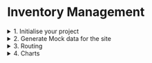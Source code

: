 # Inventory Management

<details>
<summary>
1. Initialise your project
</summary>

1.1 Bootstrap your project

```sh
bun create vite@latest
```
I chose react, javascript-swc.

1.2 Install additionally required packages and dependencies (I kept adding as i went on about building the project)- 

```sh
bun add @mui/material @emotion/react @emotion/styled @mui/icons-material react-router-dom @reduxjs/toolkit react-redux recharts 
```

</details>

<details>
<summary>
2. Generate Mock data for the site
</summary>

I used [Mockaroo](https://mockaroo.com/) for generating mock data, which fortunately contained US hospitals data. I also used [Supabase](https://supabase.com/) to create a public database table with the mock data.

Schema: 
```
A postgreSQL schema with example
devices = {"deviceType":"Infusion pump","deviceID":"DEV08","serialNo":"4879338850","deviceLocationWard":"Operating Room","facilityID":"1861678757","status":"Offline","batteryLevel":11,"installationDate":"18/12/2023","lastServiceDate":"18/10/2024","amcExpiryDate":"15/06/2025"}

const facilities = [{"facilityNPI":"1558573386","facilityName":"MERCY HOSPITAL SPRINGFIELD","facilityType":"Hospital","city":"SPRINGFIELD","address":"1235 E CHEROKEE ST ","personInCharge":"Law Moysey","contactPIC":"554-14-8011","emailPIC":"lmoysey0@china.com.cn","deviceCount":22}]

serviceVisits = {"id":"SV01","deviceID":"DEV0[1-15]","serialNo":"2699738387","facilityNPI":"1124266762","date":"21/03/2025","engineer":"Derrik Leggis","purpose":"Preventive","notes":"Electrode connections cleaned.","attachments":"service_report_001.pdf","nextServiceDate":"16/08/2025"}

amcContract = {
    id: "AMC001",
    deviceId: "DEV001",
    serialNo: 2699738387,
    deviceName: "VentMax Pro 3000",
    "facilityNPI":"1124266762",
    contractType: "AMC",
    startDate: "2023-06-01",
    endDate: "2024-06-01",
    status: "Active",
    cost: 12000,
    vendor: "MedTech Solutions Inc.", \\ taken from an array of vendors
    terms: "Quarterly maintenance visits, 24/7 emergency support, parts replacement included",
  }

facilitiesNPI is a foreign key from facilities to visits, amcContract and devices
serialNo is foreign key from devices to serviceVisits, amcContract
deviceID is foreign key from devices to amcContract, 
```

<details>
<summary>
2.1 Facilities
</summary>
<img src="backend\Facilities data fields.PNG">
</details>

<details>
<summary>
2.2 Devices
</summary>

I took 15 device types => `[X-ray machine, Ultrasound machine, MRI machine, CT scanner, Defibrillator, Ventilator, EKG machine, Infusion pump, Anesthesia machine, Blood pressure monitor, Pulse oximeter, Surgical laser, Autoclave, Electrocardiograph, Nebulizer]`

Distributed in 10 different wards => `[Emergency Room, Intensive Care Unit, Operating Room, Pediatrics Ward, Cardiology Ward, Radiology Department, Labor and Delivery, Neurology Ward, Orthopedics Ward, Oncology Ward]`

<img src="backend/Devicedistribution in wards.PNG">

And these are the device details/fields, each `deviceType` pertaining to a unique `deviceID` -

<img src="backend/Device data fields.PNG">

According to my mock data of `facilities` - 100 in number, which had `number of devices` ranging from 7 to 44 which i set on a whim, the total number of devices came to be `2505`, but the limit on `Mockaroo` is max 1000 free rows.

```js
const totalDeviceCount = facilities.reduce((total, facility) => {
    return total + facility.deviceCount;
}, 0);
console.log(`Total deviceCount: ${totalDeviceCount}`); //2505
```

</details>

<details>
<summary>
2.3 Service Visits
</summary>
<img src="backend\Facilities data fields.PNG">

Notes and attachment field values are taken randomly from -

```js
const Notes = [
All systems functioning normally., 
Replaced air filters and calibrated sensors.,
Display flickering issue reported., 
Investigating potential LCD panel failure., 
Ordered replacement parts.,
Battery test passed. Electrode pads checked and replaced.,
Device not powering on. Suspected power supply failure. Scheduled for emergency repair.,
New software update installed. System recalibrated. Staff training provided on new features.,
Electrode connections cleaned., 
Software updated to latest version.,
Gas flow irregularities reported. Requires immediate attention before next surgery.]

const attachments = ["service_report_001.pdf", "maintenance_report_001.pdf", "calibration_cert_001.pdf", "installation_guide_001.pdf", "training_materials_001.pdf", "battery_test_001.pdf","diagnostic_report_001.pdf"]
```
</details>

<details>
<summary>
2.4 Postgres Database
</summary>
After much pondering and searching, i built a postgres database on [Tonic Fabricate](https://fabricate.tonic.ai/) with this schema (and some tweakings) and build api on top of it.

```sql
-- Create the device types table
CREATE TABLE device_types (
    deviceID VARCHAR(6) PRIMARY KEY CHECK (deviceID GLOB 'DEV00[1-9]' OR deviceID GLOB 'DEV01[0-5]'),
    deviceName VARCHAR(100) NOT NULL UNIQUE
);

-- Create the facilities table
CREATE TABLE facilities (
    facilityNPI VARCHAR(15) PRIMARY KEY,
    facilityID VARCHAR(3) GENERATED ALWAYS AS (SUBSTR(facilityNPI, 1, 3)) STORED NOT NULL,
    facilityName VARCHAR(255) NOT NULL,
    city VARCHAR(100),
    address VARCHAR(255),
    personInCharge VARCHAR(100),
    contactPIC VARCHAR(15),
    emailPIC VARCHAR(100),
    deviceCount INT,
    CONSTRAINT unique_facilityID UNIQUE (facilityID)  -- Ensure facilityID is unique
);

-- Create the devices table
CREATE TABLE devices (
    serialNo VARCHAR(15) PRIMARY KEY,  -- Unique identifier for devices
    deviceID VARCHAR(6) NOT NULL CHECK (deviceID GLOB 'DEV00[1-9]' OR deviceID GLOB 'DEV01[0-5]'),
    facilityNPI VARCHAR(15) REFERENCES facilities(facilityNPI) ON DELETE CASCADE,  -- Link to facilities
    facilityID VARCHAR(3) GENERATED ALWAYS AS (SUBSTR(facilityNPI, 1, 3)) STORED NOT NULL,  -- Auto-generated from NPI
    status VARCHAR(15),
    contractType VARCHAR(3),
    batteryLevel INT CHECK (batteryLevel BETWEEN 0 AND 100),
    installationDate DATE,
    lastServiceDate DATE,
    qrCode VARCHAR(255)
);

-- Create the serviceVisits table
CREATE TABLE serviceVisits (
    id VARCHAR(10) PRIMARY KEY,
    serialNo VARCHAR(15) REFERENCES devices(serialNo) ON DELETE CASCADE,  -- Link to devices
    facilityNPI VARCHAR(15) REFERENCES facilities(facilityNPI) ON DELETE CASCADE,  -- Link to facilities
    facilityID VARCHAR(3) REFERENCES facilities(facilityID) ON DELETE CASCADE,  -- Link to facilities
    date DATE,
    engineer VARCHAR(100),
    purpose VARCHAR(15),  -- Limited to small array of words
    notes TEXT,
    attachments VARCHAR(255),
    nextServiceDate DATE
);

-- Create the contracts table
CREATE TABLE contracts (
    id VARCHAR(10) PRIMARY KEY,
    serialNo VARCHAR(15) REFERENCES devices(serialNo) ON DELETE CASCADE,  -- Link to devices
    contractType VARCHAR(3),  -- This can be a reference to a predefined set of contract types
    startDate DATE,
    expiryDate DATE,
    status VARCHAR(50),
    cost INT CHECK (cost BETWEEN 100 AND 999),
    vendor VARCHAR(100),
    terms TEXT
);
```
</details>
<details>
<summary>
2.5 API
</summary>
I build `api` on top of this postgres database.

```js
api
  // List all facilities
  .get('/facilities')
  // Get a single facility
  .get('/facilities/:id')
  // List all service visits
  .get('/services')
  .get('/services/:id')
  // Get a single service visit by serialNo and facilityNPI (composite key)
  .get('/services/:facilityID/:serialNo')
  // List all devices
  .get('/devices')
  // Get a single device by serialNo
  .get('/devices/:serialNo')
  // List all contracts
  .get('/contracts')
  // Get a single contract by id
  .get('/contracts/:id')
```
</details>

<details>
<summary>
2.6 Localstorage
</summary>

I had trouble with the api_key, so for shortage of time, copied all the generated data from my mock databse in `data` folder, and saved it in `localStorage`.

```js
// localStorageAPI.js
// common skeleton for using in Slice creation for redux store
const createAPI = (storageKey, initialData) => ({
    getAll: () => getFromStorage(storageKey, initialData),
    create: (item) => {
        const items = createAPI(storageKey, initialData).getAll();
        items.push(item);
        saveToStorage(storageKey, items);
        return item;
    },
    update: (id, updatedItem) => {
        const items = createAPI(storageKey, initialData).getAll();
        const index = items.findIndex(i => i.id === id);
        if (index !== -1) {
            items[index] = { ...items[index], ...updatedItem };
            saveToStorage(storageKey, items);
        }
        return updatedItem;
    },
    delete: (id) => {
        const items = createAPI(storageKey, initialData).getAll();
        const filteredItems = items.filter(i => i.id !== id);
        saveToStorage(storageKey, filteredItems);
        return true;
    }
});
// Creating specific APIs for each data type
export const facilityAPI = createAPI(STORAGE_KEYS.FACILITIES, facilities);
export const deviceAPI = createAPI(STORAGE_KEYS.DEVICES, devices);
export const serviceVisitAPI = createAPI(STORAGE_KEYS.SERVICE_VISITS, serviceVisits);
export const contractAPI = createAPI(STORAGE_KEYS.AMC_CONTRACTS, contracts);
```

</details>
</details>

</details>

<details>
<summary>
3. Routing
</summary>

Set up basic routing in `App.jsx` and Charts/Analytics in `Dashboard.jsx`.

```js
// App.jsx
<Routes>
  <Route path="/" element={<Dashboard />} />
  <Route path="/inventory" element={<DeviceInventory />} />
  <Route path="/installation" element={<InstallationTraining />} />
  <Route path="/service" element={<ServiceVisits />} />
  <Route path="/amc" element={<AMCTracker />} />
  <Route path="/alerts" element={<Alerts />} />
</Routes>
```

```js
// Dashboard.jsx
<div className="charts-container">      
  <AMCExpiryChart />
  <DeviceStatusChart />
  <FacilityDevicesChart />
  <ServiceVisitsChart />
  <BatteryLevelChart />
</div>
```

```js
// Sidebar.jsx
const menuItems = [
  { text: "Dashboard", icon: DashboardIcon, path: "/" },
  { text: "Device Inventory", icon: InventoryIcon, path: "/inventory" },
  { text: "Installation & Training", icon: BuildIcon, path: "/installation" },
  { text: "Service Visits", icon: AssignmentIcon, path: "/service" },
  { text: "AMC/CMC Tracker", icon: DescriptionIcon, path: "/amc" },
  { text: "Alerts & Photos", icon: WarningIcon, path: "/alerts" },
]

<Drawer>
  <List>
    {menuItems.map((item) => (
      <ListItem key={item.text} disablePadding>
        <ListItemButton selected={location.pathname === item.path} onClick={() => navigate(item.path)}>
          <ListItemIcon>
            <item.icon />
          </ListItemIcon>
          <ListItemText primary={item.text} />
        </ListItemButton>
      </ListItem>
    ))}
  </List>
</Drawer>
```

</details>


<details>
<summary>
4. Charts
</summary>
I have used [Recharts](https://recharts.org/en-US) to create the charts.

<details>
<summary>
4.1 Device Status
</summary>
Tells us the data/ratio about how many devices are `online`, `offline` or need `maintainence` by building a pie chart.
All the charts are in `src/components/Charts/` folder.

```js
// DeviceStatusChart.js
const COLORS = { // for respresenting the pie chart
  online: "#4caf50",
  offline: "#f44336",
  maintenance: "#ff9800",
}

const DeviceStatusChart = () => {
  // Fetch devices data from the redux store
  const devicesState = useSelector((state) => state.devices)
  const devices = [...devicesState] // Ensure devices is an array for the chart to work correctly

  const statusData = React.useMemo(() => {
    // Kee track of the status of each device
    let statusCount = {};
    for(const device of devices) {
      if (!device.status) {
        console.warn("Device without status found:", device);
        continue; // Skip devices without a status
      }
      statusCount[device.status] = (statusCount[device.status] || 0) + 1;
    }

    return Object.entries(statusCount).map(([status, count]) => ({
      name: status,
      value: count,
      color: COLORS[status.toLowerCase()],
    }))
  }, [devices])

  ...
    <PieChart>
      <Pie
        data={statusData}
        cx="50%"
        cy="50%"
        labelLine={false}
        label={({ name, percent }) => `${name} ${(percent * 100).toFixed(0)}%`}
        outerRadius={80}
        fill="#8884d8"
        dataKey="value"
      >
        {statusData.map((entry, index) => (
          <Cell key={`cell-${index}`} fill={entry.color} />
        ))}
      </Pie>
      <Tooltip content={<CustomTooltip />} />
      <Legend />
    </PieChart>
}

```

</details>

</details>